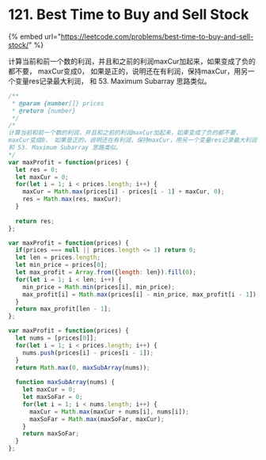 # 121. Best Time to Buy and Sell Stock

{% embed url="https://leetcode.com/problems/best-time-to-buy-and-sell-stock/" %}

计算当前和前一个数的利润，并且和之前的利润maxCur加起来，如果变成了负的都不要， maxCur变成0， 如果是正的，说明还在有利润，保持maxCur，用另一个变量res记录最大利润， 和 53. Maximum Subarray 思路类似。

```javascript
/**
 * @param {number[]} prices
 * @return {number}
 */
/*
计算当前和前一个数的利润，并且和之前的利润maxCur加起来，如果变成了负的都不要，
maxCur变成0， 如果是正的，说明还在有利润，保持maxCur，用另一个变量res记录最大利润，
和 53. Maximum Subarray 思路类似。
*/
var maxProfit = function(prices) {
  let res = 0;
  let maxCur = 0;
  for(let i = 1; i < prices.length; i++) {
    maxCur = Math.max(prices[i] - prices[i - 1] + maxCur, 0);
    res = Math.max(res, maxCur);
  }
  
  return res;
};

var maxProfit = function(prices) {
  if(prices === null || prices.length <= 1) return 0;
  let len = prices.length;
  let min_price = prices[0];
  let max_profit = Array.from({length: len}).fill(0);
  for(let i = 1; i < len; i++) {
    min_price = Math.min(prices[i], min_price);
    max_profit[i] = Math.max(prices[i] - min_price, max_profit[i - 1]);
  }
  return max_profit[len - 1];
};

var maxProfit = function(prices) {
  let nums = [prices[0]];
  for(let i = 1; i < prices.length; i++) {
    nums.push(prices[i] - prices[i - 1]);
  }
  return Math.max(0, maxSubArray(nums));
  
  function maxSubArray(nums) {
    let maxCur = 0;
    let maxSoFar = 0;
    for(let i = 1; i < nums.length; i++) {
      maxCur = Math.max(maxCur + nums[i], nums[i]);
      maxSoFar = Math.max(maxSoFar, maxCur);
    }
    return maxSoFar;
  }
};
```



